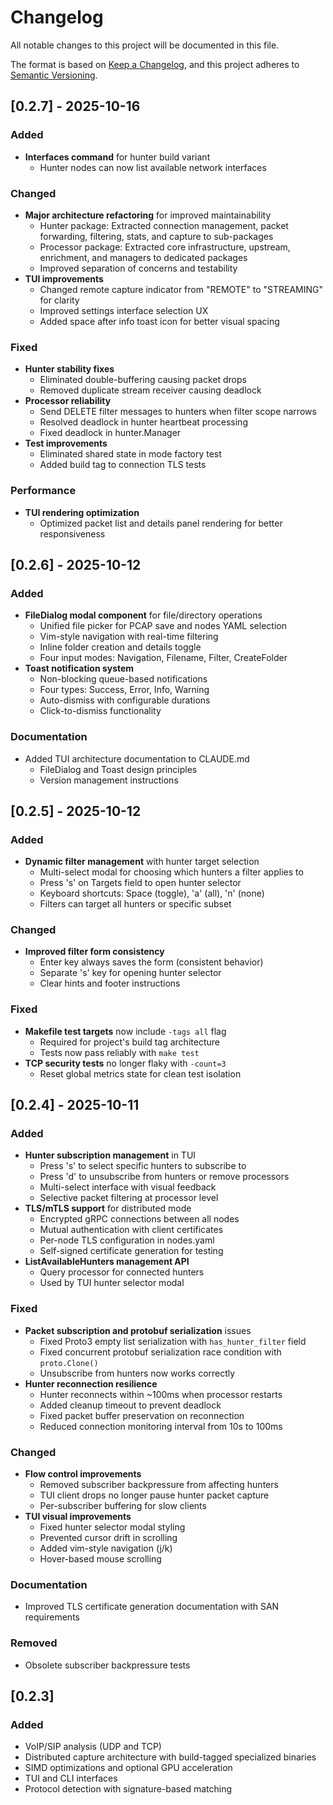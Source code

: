 # Changelog

All notable changes to this project will be documented in this file.

The format is based on [Keep a Changelog](https://keepachangelog.com/en/1.0.0/),
and this project adheres to [Semantic Versioning](https://semver.org/spec/v2.0.0.html).

## [0.2.7] - 2025-10-16

### Added
- **Interfaces command** for hunter build variant
  - Hunter nodes can now list available network interfaces

### Changed
- **Major architecture refactoring** for improved maintainability
  - Hunter package: Extracted connection management, packet forwarding, filtering, stats, and capture to sub-packages
  - Processor package: Extracted core infrastructure, upstream, enrichment, and managers to dedicated packages
  - Improved separation of concerns and testability
- **TUI improvements**
  - Changed remote capture indicator from "REMOTE" to "STREAMING" for clarity
  - Improved settings interface selection UX
  - Added space after info toast icon for better visual spacing

### Fixed
- **Hunter stability fixes**
  - Eliminated double-buffering causing packet drops
  - Removed duplicate stream receiver causing deadlock
- **Processor reliability**
  - Send DELETE filter messages to hunters when filter scope narrows
  - Resolved deadlock in hunter heartbeat processing
  - Fixed deadlock in hunter.Manager
- **Test improvements**
  - Eliminated shared state in mode factory test
  - Added build tag to connection TLS tests

### Performance
- **TUI rendering optimization**
  - Optimized packet list and details panel rendering for better responsiveness

## [0.2.6] - 2025-10-12

### Added
- **FileDialog modal component** for file/directory operations
  - Unified file picker for PCAP save and nodes YAML selection
  - Vim-style navigation with real-time filtering
  - Inline folder creation and details toggle
  - Four input modes: Navigation, Filename, Filter, CreateFolder
- **Toast notification system**
  - Non-blocking queue-based notifications
  - Four types: Success, Error, Info, Warning
  - Auto-dismiss with configurable durations
  - Click-to-dismiss functionality

### Documentation
- Added TUI architecture documentation to CLAUDE.md
  - FileDialog and Toast design principles
  - Version management instructions

## [0.2.5] - 2025-10-12

### Added
- **Dynamic filter management** with hunter target selection
  - Multi-select modal for choosing which hunters a filter applies to
  - Press 's' on Targets field to open hunter selector
  - Keyboard shortcuts: Space (toggle), 'a' (all), 'n' (none)
  - Filters can target all hunters or specific subset

### Changed
- **Improved filter form consistency**
  - Enter key always saves the form (consistent behavior)
  - Separate 's' key for opening hunter selector
  - Clear hints and footer instructions

### Fixed
- **Makefile test targets** now include `-tags all` flag
  - Required for project's build tag architecture
  - Tests now pass reliably with `make test`
- **TCP security tests** no longer flaky with `-count=3`
  - Reset global metrics state for clean test isolation

## [0.2.4] - 2025-10-11

### Added
- **Hunter subscription management** in TUI
  - Press 's' to select specific hunters to subscribe to
  - Press 'd' to unsubscribe from hunters or remove processors
  - Multi-select interface with visual feedback
  - Selective packet filtering at processor level
- **TLS/mTLS support** for distributed mode
  - Encrypted gRPC connections between all nodes
  - Mutual authentication with client certificates
  - Per-node TLS configuration in nodes.yaml
  - Self-signed certificate generation for testing
- **ListAvailableHunters management API**
  - Query processor for connected hunters
  - Used by TUI hunter selector modal

### Fixed
- **Packet subscription and protobuf serialization** issues
  - Fixed Proto3 empty list serialization with `has_hunter_filter` field
  - Fixed concurrent protobuf serialization race condition with `proto.Clone()`
  - Unsubscribe from hunters now works correctly
- **Hunter reconnection resilience**
  - Hunter reconnects within ~100ms when processor restarts
  - Added cleanup timeout to prevent deadlock
  - Fixed packet buffer preservation on reconnection
  - Reduced connection monitoring interval from 10s to 100ms

### Changed
- **Flow control improvements**
  - Removed subscriber backpressure from affecting hunters
  - TUI client drops no longer pause hunter packet capture
  - Per-subscriber buffering for slow clients
- **TUI visual improvements**
  - Fixed hunter selector modal styling
  - Prevented cursor drift in scrolling
  - Added vim-style navigation (j/k)
  - Hover-based mouse scrolling

### Documentation
- Improved TLS certificate generation documentation with SAN requirements

### Removed
- Obsolete subscriber backpressure tests

## [0.2.3]

### Added
- VoIP/SIP analysis (UDP and TCP)
- Distributed capture architecture with build-tagged specialized binaries
- SIMD optimizations and optional GPU acceleration
- TUI and CLI interfaces
- Protocol detection with signature-based matching
